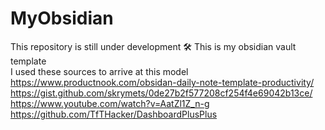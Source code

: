 # MyObsidian
This repository is still under development  🛠️
This is my obsidian vault template  
I used these sources to arrive at this model  
https://www.productnook.com/obsidan-daily-note-template-productivity/  
https://gist.github.com/skrymets/0de27b2f577208cf254f4e69042b13ce/    
https://www.youtube.com/watch?v=AatZl1Z_n-g  
https://github.com/TfTHacker/DashboardPlusPlus  



